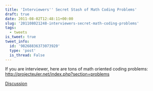 ```yaml
---
title: 'Interviewers'' Secret Stash of Math Coding Problems'
draft: true
date: 2011-08-02T12:48:11+00:00
slug: '201108021248-interviewers-secret-math-coding-problems'
tags:
  - tweets
is_tweet: true
tweet_info:
  id: '98268836373073920'
  type: 'post'
  is_thread: False
---
```




If you are interviewer, here are tons of math oriented coding problems: <http://projecteuler.net/index.php?section=problems>

[Discussion](https://x.com/sytelus/status/98268836373073920)
